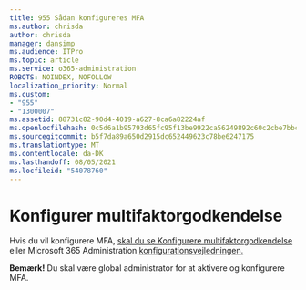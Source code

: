 ```yaml
---
title: 955 Sådan konfigureres MFA
ms.author: chrisda
author: chrisda
manager: dansimp
ms.audience: ITPro
ms.topic: article
ms.service: o365-administration
ROBOTS: NOINDEX, NOFOLLOW
localization_priority: Normal
ms.custom:
- "955"
- "1300007"
ms.assetid: 88731c82-90d4-4019-a627-8ca6a82224af
ms.openlocfilehash: 0c5d6a1b95793d65fc95f13be9922ca56249892c60c2cbe7bbcbc962f25f7d07
ms.sourcegitcommit: b5f7da89a650d2915dc652449623c78be6247175
ms.translationtype: MT
ms.contentlocale: da-DK
ms.lasthandoff: 08/05/2021
ms.locfileid: "54078760"
---
```

# <a name="configure-multifactor-authentication"></a>Konfigurer multifaktorgodkendelse

Hvis du vil konfigurere MFA, [skal du se Konfigurere multifaktorgodkendelse](/microsoft-365/admin/security-and-compliance/set-up-multi-factor-authentication) eller Microsoft 365 Administration [konfigurationsvejledningen.](https://admin.microsoft.com/AdminPortal/Home?ref=/modernonboarding/mfasetupguide)

**Bemærk!** Du skal være global administrator for at aktivere og konfigurere MFA.
